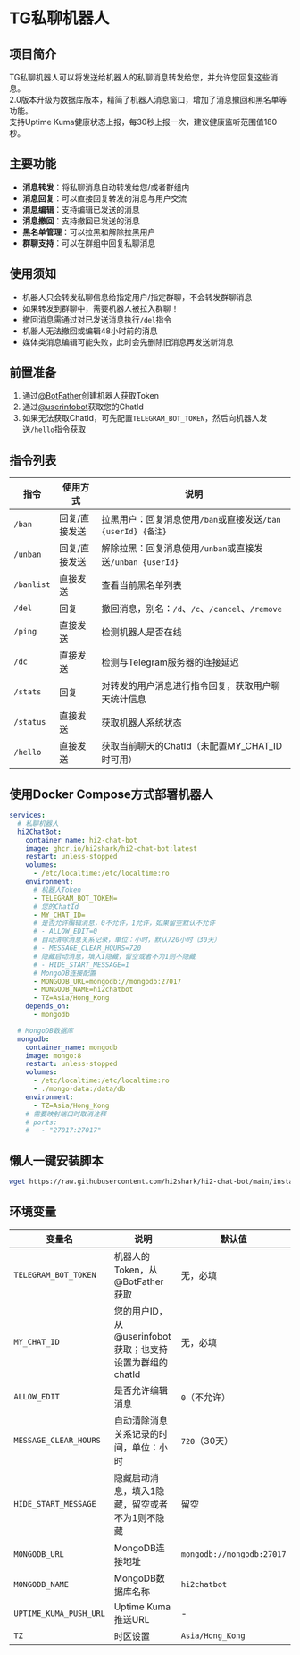 # TG私聊机器人

## 项目简介
TG私聊机器人可以将发送给机器人的私聊消息转发给您，并允许您回复这些消息。  
2.0版本升级为数据库版本，精简了机器人消息窗口，增加了消息撤回和黑名单等功能。  
支持Uptime Kuma健康状态上报，每30秒上报一次，建议健康监听范围值180秒。  

## 主要功能
- **消息转发**：将私聊消息自动转发给您/或者群组内
- **消息回复**：可以直接回复转发的消息与用户交流
- **消息编辑**：支持编辑已发送的消息
- **消息撤回**：支持撤回已发送的消息
- **黑名单管理**：可以拉黑和解除拉黑用户
- **群聊支持**：可以在群组中回复私聊消息

## 使用须知
- 机器人只会转发私聊信息给指定用户/指定群聊，不会转发群聊消息
- 如果转发到群聊中，需要机器人被拉入群聊！  
- 撤回消息需通过对已发送消息执行`/del`指令
- 机器人无法撤回或编辑48小时前的消息
- 媒体类消息编辑可能失败，此时会先删除旧消息再发送新消息

## 前置准备
1. 通过[@BotFather](https://t.me/BotFather)创建机器人获取Token
2. 通过[@userinfobot](https://t.me/userinfobot)获取您的ChatId
3. 如果无法获取ChatId，可先配置`TELEGRAM_BOT_TOKEN`，然后向机器人发送`/hello`指令获取

## 指令列表
| 指令 | 使用方式 | 说明 |
|------|---------|------|
| `/ban` | 回复/直接发送 | 拉黑用户：回复消息使用`/ban`或直接发送`/ban {userId} {备注}` |
| `/unban` | 回复/直接发送 | 解除拉黑：回复消息使用`/unban`或直接发送`/unban {userId}` |
| `/banlist` | 直接发送 | 查看当前黑名单列表 |
| `/del` | 回复 | 撤回消息，别名：`/d`、`/c`、`/cancel`、`/remove` |
| `/ping` | 直接发送 | 检测机器人是否在线 |
| `/dc` | 直接发送 | 检测与Telegram服务器的连接延迟 |
| `/stats` | 回复 | 对转发的用户消息进行指令回复，获取用户聊天统计信息 |
| `/status` | 直接发送 | 获取机器人系统状态 |
| `/hello` | 直接发送 | 获取当前聊天的ChatId（未配置MY_CHAT_ID时可用） |

## 使用Docker Compose方式部署机器人
```yaml
services:
  # 私聊机器人
  hi2ChatBot:
    container_name: hi2-chat-bot
    image: ghcr.io/hi2shark/hi2-chat-bot:latest
    restart: unless-stopped
    volumes:
      - /etc/localtime:/etc/localtime:ro
    environment:
      # 机器人Token
      - TELEGRAM_BOT_TOKEN=
      # 您的ChatId
      - MY_CHAT_ID=
      # 是否允许编辑消息，0不允许，1允许，如果留空默认不允许
      # - ALLOW_EDIT=0
      # 自动清除消息关系记录，单位：小时，默认720小时（30天）
      # - MESSAGE_CLEAR_HOURS=720
      # 隐藏启动消息，填入1隐藏，留空或者不为1则不隐藏
      # - HIDE_START_MESSAGE=1
      # MongoDB连接配置
      - MONGODB_URL=mongodb://mongodb:27017
      - MONGODB_NAME=hi2chatbot
      - TZ=Asia/Hong_Kong
    depends_on:
      - mongodb

  # MongoDB数据库
  mongodb:
    container_name: mongodb
    image: mongo:8
    restart: unless-stopped
    volumes:
      - /etc/localtime:/etc/localtime:ro
      - ./mongo-data:/data/db
    environment:
      - TZ=Asia/Hong_Kong
    # 需要映射端口时取消注释
    # ports:
    #   - "27017:27017"
```

## 懒人一键安装脚本
```bash
wget https://raw.githubusercontent.com/hi2shark/hi2-chat-bot/main/install_hi2chatbot.sh && chmod +x install_hi2chatbot.sh && ./install_hi2chatbot.sh
```

## 环境变量

| 变量名 | 说明 | 默认值 |
|-------|------|-------|
| `TELEGRAM_BOT_TOKEN` | 机器人的Token，从@BotFather获取 | 无，必填 |
| `MY_CHAT_ID` | 您的用户ID，从@userinfobot获取；也支持设置为群组的chatId | 无，必填 |
| `ALLOW_EDIT` | 是否允许编辑消息 | `0`（不允许） |
| `MESSAGE_CLEAR_HOURS` | 自动清除消息关系记录的时间，单位：小时 | `720`（30天） |
| `HIDE_START_MESSAGE` | 隐藏启动消息，填入1隐藏，留空或者不为1则不隐藏 | 留空 |
| `MONGODB_URL` | MongoDB连接地址 | `mongodb://mongodb:27017` |
| `MONGODB_NAME` | MongoDB数据库名称 | `hi2chatbot` |
| `UPTIME_KUMA_PUSH_URL` | Uptime Kuma推送URL | - |
| `TZ` | 时区设置 | `Asia/Hong_Kong` |
